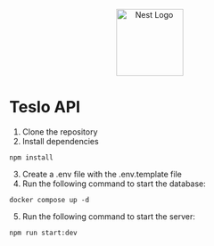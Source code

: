 <p align="center">
  <a href="http://nestjs.com/" target="blank"><img src="https://nestjs.com/img/logo-small.svg" width="120" alt="Nest Logo" /></a>
</p>

# Teslo API

1. Clone the repository
2. Install dependencies 
```
npm install
```
3. Create a .env file with the .env.template file
4. Run the following command to start the database:
```
docker compose up -d
```
5. Run the following command to start the server:
```
npm run start:dev
```

